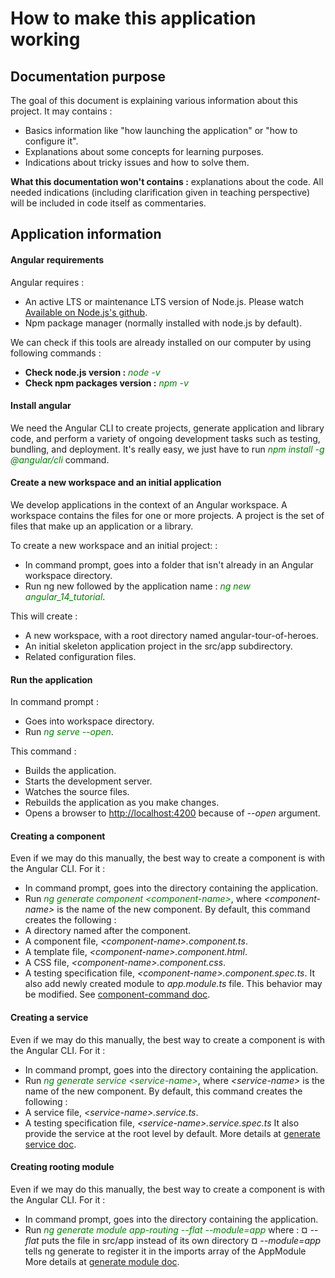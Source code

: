 # How to make this application working
## Documentation purpose
The goal of this document is explaining various information about this project. It may contains : 
- Basics information like "how launching the application" or "how to configure it".
- Explanations about some concepts for learning purposes.
- Indications about tricky issues and how to solve them.

**What this documentation won't contains :** explanations about the code. All needed indications (including clarification given in teaching perspective) will be included in code itself as commentaries.

## Application information
#### Angular requirements
Angular requires :
- An active LTS or maintenance LTS version of Node.js. Please watch <a href="https://github.com/nodejs/release#release-schedule">Available on Node.js's github</a>.
- Npm package manager (normally installed with node.js by default).

We can check if this tools are already installed on our computer by using following commands :
- <b>Check node.js version :</b> <span style="color: green;">*node -v*</span>
- <b>Check npm packages version :</b> <span style="color: green;">*npm -v*</span>

#### Install angular
We need the Angular CLI to create projects, generate application and library code, and perform a variety of ongoing development tasks such as testing, bundling, and deployment. It's really easy, we just have to run <span style="color: green;">*npm install -g @angular/cli*</span> command.

#### Create a new workspace and an initial application
We develop applications in the context of an Angular workspace. A workspace contains the files for one or more projects. A project is the set of files that make up an application or a library.

To create a new workspace and an initial project: :
- In command prompt, goes into a folder that isn't already in an Angular workspace directory. 
- Run ng new followed by the application name :</b> <span style="color: green;">*ng new angular_14_tutorial*</span>.

This will create :
- A new workspace, with a root directory named angular-tour-of-heroes.
- An initial skeleton application project in the src/app subdirectory.
- Related configuration files.

#### Run the application
In command prompt :
- Goes into workspace directory.
- Run <span style="color: green;">*ng serve --open*</span>.

This command :
- Builds the application.
- Starts the development server.
- Watches the source files.
- Rebuilds the application as you make changes.
- Opens a browser to <a href="http://localhost:4200">http://localhost:4200</a> because of *--open* argument.

#### Creating a component
Even if we may do this manually, the best way to create a component is with the Angular CLI. For it :
- In command prompt, goes into the directory containing the application.
- Run  <span style="color: green;">*ng generate component &lt;component-name&gt;*</span>, where *&lt;component-name&gt;* is the name of the new component.
By default, this command creates the following :
- A directory named after the component.
- A component file, *&lt;component-name&gt;.component.ts*.
- A template file, *&lt;component-name&gt;.component.html*.
- A CSS file, *&lt;component-name&gt;.component.css*.
- A testing specification file, *&lt;component-name&gt;.component.spec.ts*.
It also add newly created module to *app.module.ts* file.
This behavior may be modified. See <a href="https://angular.io/cli/generate#component-command">component-command doc</a>.

#### Creating a service
Even if we may do this manually, the best way to create a component is with the Angular CLI. For it :
- In command prompt, goes into the directory containing the application.
- Run  <span style="color: green;">*ng generate service &lt;service-name&gt;*</span>, where *&lt;service-name&gt;* is the name of the new component.
By default, this command creates the following :
- A service file, *&lt;service-name&gt;.service.ts*.
- A testing specification file, *&lt;service-name&gt;.service.spec.ts*
It also provide the service at the root level by default.
More details at <a href="https://angular.io/cli/generate#service">generate service doc</a>.

#### Creating rooting module
Even if we may do this manually, the best way to create a component is with the Angular CLI. For it :
- In command prompt, goes into the directory containing the application.
- Run  <span style="color: green;">*ng generate module app-routing --flat --module=app*</span> where :
    ¤ *--flat*	puts the file in src/app instead of its own directory
    ¤ *--module=app* tells ng generate to register it in the imports array of the AppModule
More details at <a href="https://angular.io/cli/generate#module">generate module doc</a>.
